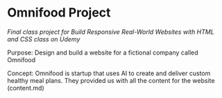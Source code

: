 # Omnifood Project

_Final class project for Build Responsive Real-World Websites with HTML and CSS class on Udemy_

Purpose: Design and build a website for a fictional company called Omnifood

Concept: Omnifood is startup that uses AI to create and deliver custom healthy meal plans. They provided us with all the content for the website (content.md)
